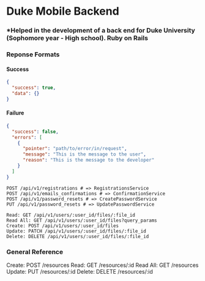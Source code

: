 # Duke Mobile Backend

### *Helped in the development of a back end for Duke University (Sophomore year - High school). Ruby on Rails

### Reponse Formats

#### Success

```json
{
  "success": true,
  "data": {}
}
```

#### Failure

```json
{
  "success": false,
  "errors": [
    {
      "pointer": "path/to/error/in/request",
      "message": "This is the message to the user",
      "reason": "This is the message to the developer"
    }
  ]
}
```

    POST /api/v1/registrations # => RegistrationsService
    POST /api/v1/emails_confirmations # => ConfirmationService
    POST /api/v1/password_resets # => CreatePasswordService
    PUT /api/v1/password_resets # => UpdatePasswordService

    Read: GET /api/v1/users/:user_id/files/:file_id
    Read All: GET /api/v1/users/:user_id/files?query_params
    Create: POST /api/v1/users/:user_id/files
    Update: PATCH /api/v1/users/:user_id/files/:file_id
    Delete: DELETE /api/v1/users/:user_id/files/:file_id

### General Reference

Create: POST /resources
Read: GET /resources/:id
Read All: GET /resources
Update: PUT /resources/:id
Delete: DELETE /resources/:id
